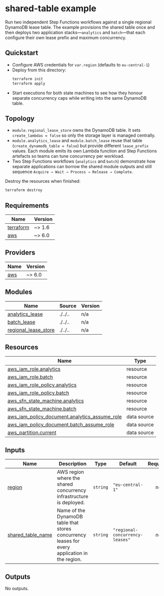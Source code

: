 # shared-table example

Run two independent Step Functions workflows against a single regional DynamoDB lease table. The example provisions the shared table once and then deploys two application stacks—`analytics` and `batch`—that each configure their own lease prefix and maximum concurrency.

## Quickstart
- Configure AWS credentials for `var.region` (defaults to `eu-central-1`)
- Deploy from this directory:
  ```bash
  terraform init
  terraform apply
  ```
- Start executions for both state machines to see how they honour separate concurrency caps while writing into the same DynamoDB table.

## Topology
- `module.regional_lease_store` owns the DynamoDB table. It sets `create_lambdas = false` so only the storage layer is managed centrally.
- `module.analytics_lease` and `module.batch_lease` reuse that table (`create_dynamodb_table = false`) but provide different `lease_prefix` values. Each module emits its own Lambda function and Step Functions artefacts so teams can tune concurrency per workload.
- Two Step Functions workflows (`analytics` and `batch`) demonstrate how separate applications can borrow the shared module outputs and still sequence `Acquire → Wait → Process → Release → Complete`.

Destroy the resources when finished:
```bash
terraform destroy
```

<!-- BEGIN_TF_DOCS -->
## Requirements

| Name | Version |
|------|---------|
| <a name="requirement_terraform"></a> [terraform](#requirement\_terraform) | ~> 1.6 |
| <a name="requirement_aws"></a> [aws](#requirement\_aws) | ~> 6.0 |

## Providers

| Name | Version |
|------|---------|
| <a name="provider_aws"></a> [aws](#provider\_aws) | ~> 6.0 |

## Modules

| Name | Source | Version |
|------|--------|---------|
| <a name="module_analytics_lease"></a> [analytics\_lease](#module\_analytics\_lease) | ./../.. | n/a |
| <a name="module_batch_lease"></a> [batch\_lease](#module\_batch\_lease) | ./../.. | n/a |
| <a name="module_regional_lease_store"></a> [regional\_lease\_store](#module\_regional\_lease\_store) | ./../.. | n/a |

## Resources

| Name | Type |
|------|------|
| [aws_iam_role.analytics](https://registry.terraform.io/providers/hashicorp/aws/latest/docs/resources/iam_role) | resource |
| [aws_iam_role.batch](https://registry.terraform.io/providers/hashicorp/aws/latest/docs/resources/iam_role) | resource |
| [aws_iam_role_policy.analytics](https://registry.terraform.io/providers/hashicorp/aws/latest/docs/resources/iam_role_policy) | resource |
| [aws_iam_role_policy.batch](https://registry.terraform.io/providers/hashicorp/aws/latest/docs/resources/iam_role_policy) | resource |
| [aws_sfn_state_machine.analytics](https://registry.terraform.io/providers/hashicorp/aws/latest/docs/resources/sfn_state_machine) | resource |
| [aws_sfn_state_machine.batch](https://registry.terraform.io/providers/hashicorp/aws/latest/docs/resources/sfn_state_machine) | resource |
| [aws_iam_policy_document.analytics_assume_role](https://registry.terraform.io/providers/hashicorp/aws/latest/docs/data-sources/iam_policy_document) | data source |
| [aws_iam_policy_document.batch_assume_role](https://registry.terraform.io/providers/hashicorp/aws/latest/docs/data-sources/iam_policy_document) | data source |
| [aws_partition.current](https://registry.terraform.io/providers/hashicorp/aws/latest/docs/data-sources/partition) | data source |

## Inputs

| Name | Description | Type | Default | Required |
|------|-------------|------|---------|:--------:|
| <a name="input_region"></a> [region](#input\_region) | AWS region where the shared concurrency infrastructure is deployed. | `string` | `"eu-central-1"` | no |
| <a name="input_shared_table_name"></a> [shared\_table\_name](#input\_shared\_table\_name) | Name of the DynamoDB table that stores concurrency leases for every application in the region. | `string` | `"regional-concurrency-leases"` | no |

## Outputs

No outputs.
<!-- END_TF_DOCS -->
